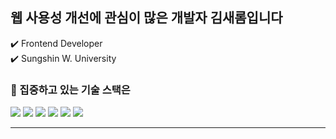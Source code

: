 
## 웹 사용성 개선에 관심이 많은 개발자 김새롬입니다 
<p> ✔️ Frontend Developer <br />
 ✔️ Sungshin W. University </p>


### 📌 집중하고 있는 기술 스택은
<p> <img src="https://img.shields.io/badge/typescript-0288cb?style=for-the-badge&logo=firebase&logoColor=white">
<img src="https://img.shields.io/badge/react-Aedffb?style=for-the-badge&logo=react&logoColor=black">
 <img src="https://img.shields.io/badge/javascript-E0b501?style=for-the-badge&logo=javascript&logoColor=black">
 <img src="https://img.shields.io/badge/html5-Ff8e46?style=for-the-badge&logo=html5&logoColor=white"> 
  <img src="https://img.shields.io/badge/css-0f1350?style=for-the-badge&logo=css3&logoColor=white"> 
   <img src="https://img.shields.io/badge/firebase-FFCA28?style=for-the-badge&logo=firebase&logoColor=white">
</p>

<hr/>


